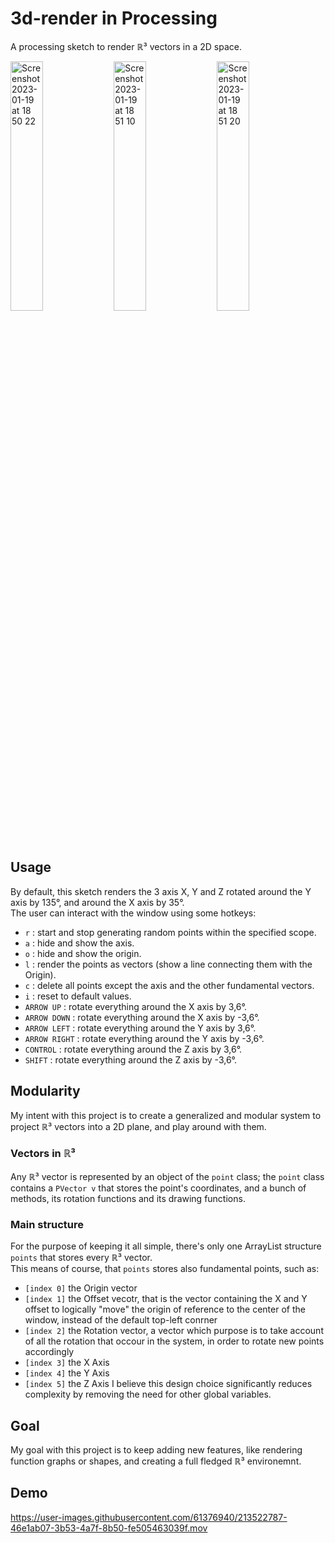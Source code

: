 # 3d-render in Processing

A processing sketch to render ℝ³ vectors in a 2D space.

<img width="32%" alt="Screenshot 2023-01-19 at 18 50 22" src="https://user-images.githubusercontent.com/61376940/213523701-3229a566-d5a7-4027-b941-3558ed3f9b88.png"> <img width="32%" alt="Screenshot 2023-01-19 at 18 51 10" src="https://user-images.githubusercontent.com/61376940/213523677-a5dacf1f-8c1b-4add-a194-6c552a8308b4.png"> <img width="32%" alt="Screenshot 2023-01-19 at 18 51 20" src="https://user-images.githubusercontent.com/61376940/213523692-253090af-8e97-49c8-b60d-6202b4390635.png">

## Usage  

By default, this sketch renders the 3 axis X, Y and Z rotated around the Y axis by 135°, and around the X axis by 35°.  
The user can interact with the window using some hotkeys:
  - `r` : start and stop generating random points within the specified scope.
  - `a` : hide and show the axis.
  - `o` : hide and show the origin.
  - `l` : render the points as vectors (show a line connecting them with the Origin).
  - `c` : delete all points except the axis and the other fundamental vectors.
  - `i` : reset to default values.
  - `ARROW UP` : rotate everything around the X axis by 3,6°.
  - `ARROW DOWN` : rotate everything around the X axis by -3,6°.
  - `ARROW LEFT` : rotate everything around the Y axis by 3,6°.
  - `ARROW RIGHT` : rotate everything around the Y axis by -3,6°.
  - `CONTROL` : rotate everything around the Z axis by 3,6°.
  - `SHIFT` : rotate everything around the Z axis by -3,6°.

## Modularity
My intent with this project is to create a generalized and modular system to project ℝ³ vectors into a 2D plane, and play around with them.  
### Vectors in ℝ³
Any ℝ³ vector is represented by an object of the `point` class; the `point` class contains a `PVector v` that stores the point's coordinates, and a bunch of methods, its rotation functions and its drawing functions.

### Main structure
For the purpose of keeping it all simple, there's only one ArrayList structure `points` that stores every ℝ³ vector.  
This means of course, that `points` stores also fundamental points, such as:
- `[index 0]` the Origin vector 
- `[index 1]` the Offset vecotr, that is the vector containing the X and Y offset to logically "move" the origin of reference to the center of the window, instead of the default top-left conrner
- `[index 2]` the Rotation vector, a vector which purpose is to take account of all the rotation that occour in the system, in order to rotate new points accordingly
- `[index 3]` the X Axis
- `[index 4]` the Y Axis
- `[index 5]` the Z Axis
I believe this design choice significantly reduces complexity by removing the need for other global variables.

## Goal
My goal with this project is to keep adding new features, like rendering function graphs or shapes, and creating a full fledged ℝ³ environemnt.

## Demo
https://user-images.githubusercontent.com/61376940/213522787-46e1ab07-3b53-4a7f-8b50-fe505463039f.mov
